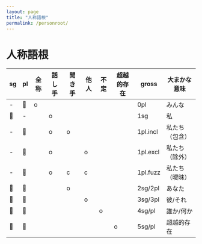 ```yaml
---
layout: page
title: "人称語根"
permalink: /personroot/
---
```


# 人称語根

| sg | pl | 全称 | 話し手 | 聞き手 | 他人 | 不定 | 超越的存在 | gross | 大まかな意味 |
| -- | -- | -- | --- | --- | -- | -- | ----- | -------- | ------- |
| \- |   | o  |     |     |    |    |       | 0pl      | みんな     |
|   | \- |    | o   |     |    |    |       | 1sg      | 私       |
| \- |   |    | o   | o   |    |    |       | 1pl.incl | 私たち（包含） |
| \- |   |    | o   |     | o  |    |       | 1pl.excl | 私たち（除外） |
| \- |   |    | o   | c   | c  |    |       | 1pl.fuzz | 私たち（曖昧） |
|   |   |    |     | o   |    |    |       | 2sg/2pl  | あなた     |
|   |   |    |     |     | o  |    |       | 3sg/3pl  | 彼/それ    |
|   |   |    |     |     |    | o  |       | 4sg/pl   | 誰か/何か   |
|   |   |    |     |     |    |    | o     | 5sg/pl   | 超越的存在   |
